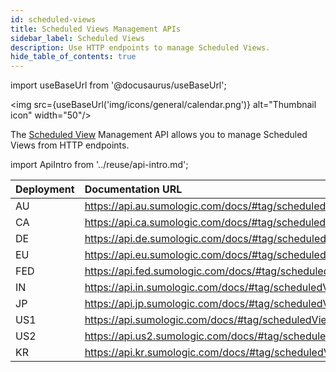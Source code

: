 ```yaml
---
id: scheduled-views
title: Scheduled Views Management APIs
sidebar_label: Scheduled Views
description: Use HTTP endpoints to manage Scheduled Views.
hide_table_of_contents: true
---
```


import useBaseUrl from '@docusaurus/useBaseUrl';

<img src={useBaseUrl('img/icons/general/calendar.png')} alt="Thumbnail icon" width="50"/>

The [Scheduled View](/docs/manage/scheduled-views) Management API allows you to manage Scheduled Views from HTTP endpoints.

import ApiIntro from '../reuse/api-intro.md';

<ApiIntro/>

| Deployment | Documentation URL                                               |
|:------------|:-----------------------------------------------------------------|
| AU         | https://api.au.sumologic.com/docs/#tag/scheduledViewManagement  |
| CA         | https://api.ca.sumologic.com/docs/#tag/scheduledViewManagement  |
| DE         | https://api.de.sumologic.com/docs/#tag/scheduledViewManagement  |
| EU         | https://api.eu.sumologic.com/docs/#tag/scheduledViewManagement  |
| FED        | https://api.fed.sumologic.com/docs/#tag/scheduledViewManagement |
| IN         | https://api.in.sumologic.com/docs/#tag/scheduledViewManagement  |
| JP         | https://api.jp.sumologic.com/docs/#tag/scheduledViewManagement  |
| US1        | https://api.sumologic.com/docs/#tag/scheduledViewManagement     |
| US2        | https://api.us2.sumologic.com/docs/#tag/scheduledViewManagement |
| KR        | https://api.kr.sumologic.com/docs/#tag/scheduledViewManagementV1 |
